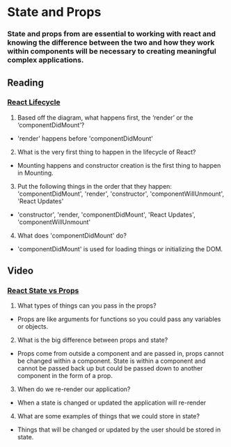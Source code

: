 # State and Props

### State and props from are essential to working with react and knowing the difference between the two and how they work within components will be necessary to creating meaningful complex applications.

## Reading
### [React Lifecycle](https://medium.com/@joshuablankenshipnola/react-component-lifecycle-events-cb77e670a093)
1. Based off the diagram, what happens first, the ‘render’ or the ‘componentDidMount’?
  - 'render' happens before 'componentDidMount'
2. What is the very first thing to happen in the lifecycle of React?
  - Mounting happens and constructor creation is the first thing to happen in Mounting.
3. Put the following things in the order that they happen: 'componentDidMount', 'render', 'constructor', 'componentWillUnmount', 'React Updates'
  - 'constructor', 'render, 'componentDidMount', 'React Updates', 'componentWillUnmount'
4. What does 'componentDidMount' do?
  - 'componentDidMount' is used for loading things or initializing the DOM.

## Video
### [React State vs Props](https://www.youtube.com/watch?v=IYvD9oBCuJI)
1. What types of things can you pass in the props?
  - Props are like arguments for functions so you could pass any variables or objects.
2. What is the big difference between props and state?
  - Props come from outside a component and are passed in, props cannot be changed within a component. State is within a component and cannot be passed back up but could be passed down to another component in the form of a prop.
3. When do we re-render our application?
  - When a state is changed or updated the application will re-render
4. What are some examples of things that we could store in state?
  - Things that will be changed or updated by the user should be stored in state.


